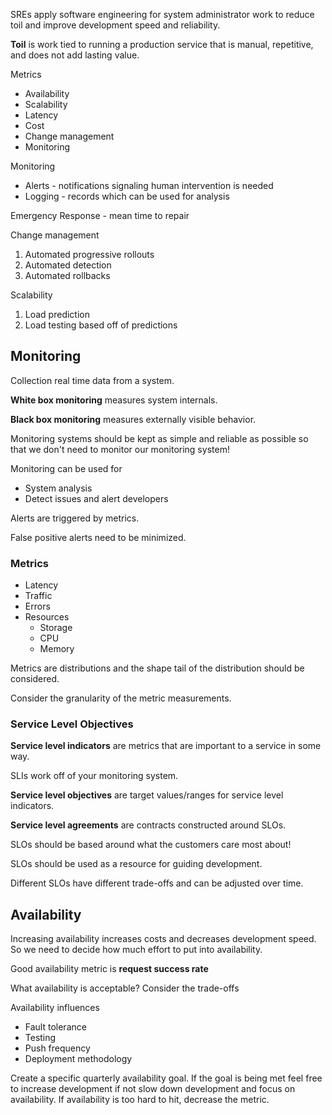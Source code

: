 
SREs apply software engineering for system administrator work to reduce toil and improve development speed and reliability.

**Toil** is work tied to running a production service that is manual, repetitive, and does not add lasting value.



Metrics
- Availability
- Scalability
- Latency
- Cost
- Change management
- Monitoring

Monitoring
- Alerts - notifications signaling human intervention is needed
- Logging - records which can be used for analysis

Emergency Response - mean time to repair

Change management
1. Automated progressive rollouts
2. Automated detection
3. Automated rollbacks

Scalability
1. Load prediction
2. Load testing based off of predictions

## Monitoring

Collection real time data from a system.

**White box monitoring** measures system internals.

**Black box monitoring** measures externally visible behavior.

Monitoring systems should be kept as simple and reliable as possible so that we don't need to monitor our monitoring system!

Monitoring can be used for
- System analysis
- Detect issues and alert developers

Alerts are triggered by metrics.

False positive alerts need to be minimized.

### Metrics
- Latency
- Traffic
- Errors
- Resources
	- Storage
	- CPU
	- Memory

Metrics are distributions and the shape tail of the distribution should be considered.

Consider the granularity of the metric measurements.

### Service Level Objectives

**Service level indicators** are metrics that are important to a service in some way.

SLIs work off of your monitoring system.

**Service level objectives** are target values/ranges for service level indicators.

**Service level agreements** are contracts constructed around SLOs.

SLOs should be based around what the customers care most about!

SLOs should be used as a resource for guiding development.

Different SLOs have different trade-offs and can be adjusted over time.


## Availability

Increasing availability increases costs and decreases development speed. So we need to decide how much effort to put into availability.

Good availability metric is **request success rate** 

What availability is acceptable? Consider the trade-offs

Availability influences
- Fault tolerance
- Testing
- Push frequency
- Deployment methodology

Create a specific quarterly availability goal. If the goal is being met feel free to increase development if not slow down development and focus on availability. If availability is too hard to hit, decrease the metric.



